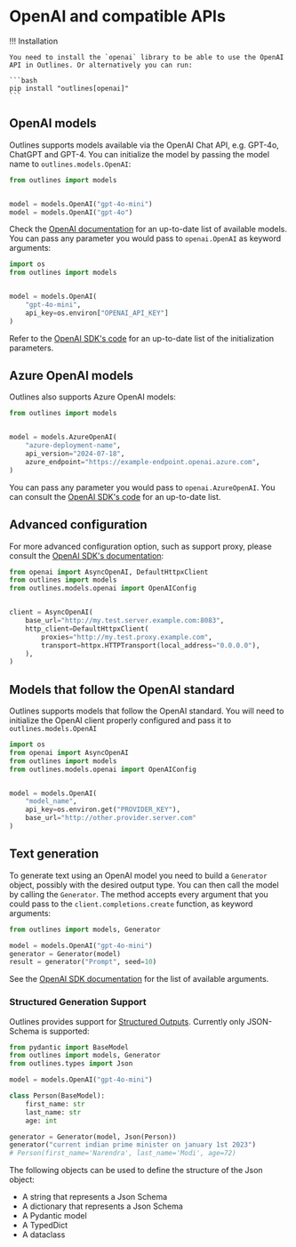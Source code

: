# OpenAI and compatible APIs

!!! Installation

    You need to install the `openai` library to be able to use the OpenAI API in Outlines. Or alternatively you can run:

    ```bash
    pip install "outlines[openai]"
    ```

## OpenAI models

Outlines supports models available via the OpenAI Chat API, e.g. GPT-4o, ChatGPT and GPT-4. You can initialize the model by passing the model name to `outlines.models.OpenAI`:

```python
from outlines import models


model = models.OpenAI("gpt-4o-mini")
model = models.OpenAI("gpt-4o")
```

Check the [OpenAI documentation](https://platform.openai.com/docs/models/gpt-4o) for an up-to-date list of available models. You can pass any parameter you would pass to `openai.OpenAI` as keyword arguments:

```python
import os
from outlines import models


model = models.OpenAI(
    "gpt-4o-mini",
    api_key=os.environ["OPENAI_API_KEY"]
)
```

Refer to the [OpenAI SDK's code](https://github.com/openai/openai-python/blob/54a5911f5215148a0bdeb10e2bcfb84f635a75b9/src/openai/_client.py) for an up-to-date list of the initialization parameters.

## Azure OpenAI models

Outlines also supports Azure OpenAI models:

```python
from outlines import models


model = models.AzureOpenAI(
    "azure-deployment-name",
    api_version="2024-07-18",
    azure_endpoint="https://example-endpoint.openai.azure.com",
)
```

You can pass any parameter you would pass to `openai.AzureOpenAI`. You can consult the [OpenAI SDK's code](https://github.com/openai/openai-python/blob/54a5911f5215148a0bdeb10e2bcfb84f635a75b9/src/openai/lib/azure.py) for an up-to-date list.

## Advanced configuration

For more advanced configuration option, such as support proxy, please consult the [OpenAI SDK's documentation](https://github.com/openai/openai-python):


```python
from openai import AsyncOpenAI, DefaultHttpxClient
from outlines import models
from outlines.models.openai import OpenAIConfig


client = AsyncOpenAI(
    base_url="http://my.test.server.example.com:8083",
    http_client=DefaultHttpxClient(
        proxies="http://my.test.proxy.example.com",
        transport=httpx.HTTPTransport(local_address="0.0.0.0"),
    ),
)
```

## Models that follow the OpenAI standard

Outlines supports models that follow the OpenAI standard. You will need to initialize the OpenAI client properly configured and pass it to `outlines.models.OpenAI`

```python
import os
from openai import AsyncOpenAI
from outlines import models
from outlines.models.openai import OpenAIConfig


model = models.OpenAI(
    "model_name",
    api_key=os.environ.get("PROVIDER_KEY"),
    base_url="http://other.provider.server.com"
)
```

## Text generation

To generate text using an OpenAI model you need to build a `Generator` object, possibly with the desired output type. You can then call the model by calling the `Generator`. The method accepts every argument that you could pass to the `client.completions.create` function, as keyword arguments:

```python
from outlines import models, Generator

model = models.OpenAI("gpt-4o-mini")
generator = Generator(model)
result = generator("Prompt", seed=10)
```

See the [OpenAI SDK documentation](https://github.com/openai/openai-python/blob/6974a981aec1814b5abba429a8ea21be9ac58538/src/openai/types/completion_create_params.py#L13) for the list of available arguments.

### Structured Generation Support

Outlines provides support for [Structured Outputs](https://platform.openai.com/docs/guides/structured-outputs/json-mode). Currently only JSON-Schema is supported:

```python
from pydantic import BaseModel
from outlines import models, Generator
from outlines.types import Json

model = models.OpenAI("gpt-4o-mini")

class Person(BaseModel):
    first_name: str
    last_name: str
    age: int

generator = Generator(model, Json(Person))
generator("current indian prime minister on january 1st 2023")
# Person(first_name='Narendra', last_name='Modi', age=72)
```

The following objects can be used to define the structure of the Json object:
- A string that represents a Json Schema
- A dictionary that represents a Json Schema
- A Pydantic model
- A TypedDict
- A dataclass
